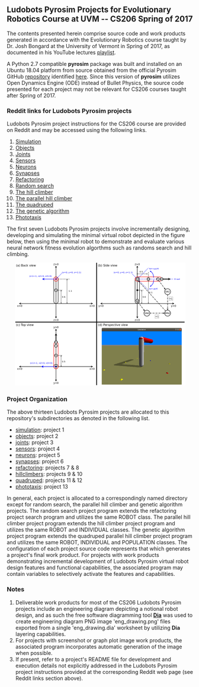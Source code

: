 ## Ludobots Pyrosim Projects for Evolutionary Robotics Course at UVM -- CS206 Spring of 2017
The contents presented herein comprise source code and work products generated in accordance with the Evolutionary Robotics course taught by Dr. Josh Bongard at the University of Vermont in Spring of 2017, as documented in his YouTube lectures [playlist](https://www.youtube.com/watch?v=4cHHj4l-xuI&list=PLAuiGdPEdw0hbF7EBoTUJbHaEjsxq6oer&t=0s).

A Python 2.7 compatible **pyrosim** package was built and installed on an Ubuntu 18.04 platform from source obtained from the official Pyrosim GitHub [repository](https://github.com/ccappelle/pyrosim) identified [here](https://www.meclab.org/spinoffs). Since this version of **pyrosim** utilizes Open Dynamics Engine (ODE) instead of Bullet Physics, the source code presented for each project may not be relevant for CS206 courses taught after Spring of 2017.

### Reddit links for Ludobots Pyrosim projects

Ludobots Pyrosim project instructions for the CS206 course are provided on Reddit and may be accessed using the following links.

1. [Simulation](https://www.reddit.com/r/ludobots/wiki/pyrosim/simulation)
2. [Objects](https://www.reddit.com/r/ludobots/wiki/pyrosim/objects)
3. [Joints](https://www.reddit.com/r/ludobots/wiki/pyrosim/joints)
4. [Sensors](https://www.reddit.com/r/ludobots/wiki/pyrosim/sensors)
5. [Neurons](https://www.reddit.com/r/ludobots/wiki/pyrosim/neurons)
6. [Synapses](https://www.reddit.com/r/ludobots/wiki/pyrosim/synapses)
7. [Refactoring](https://www.reddit.com/r/ludobots/wiki/pyrosim/refactoring)
8. [Random search](https://www.reddit.com/r/ludobots/wiki/pyrosim/randomsearch)
9. [The hill climber](https://www.reddit.com/r/ludobots/wiki/pyrosim/hillclimber)
10. [The parallel hill climber](https://www.reddit.com/r/ludobots/wiki/pyrosim/parallelhillclimber)
11. [The quadruped](https://www.reddit.com/r/ludobots/wiki/pyrosim/quadruped)
12. [The genetic algorithm](https://www.reddit.com/r/ludobots/wiki/pyrosim/geneticalgorithm)
13. [Phototaxis](https://www.reddit.com/r/ludobots/wiki/pyrosim/phototaxis)

The first seven Ludobots Pyrosim projects involve incrementally designing, developing and simulating the minimal virtual robot depicted in the figure below, then using the minimal robot to demonstrate and evaluate various neural network fitness evolution algorthms such as randoms search and hill climbing.

<p align="center">
 <img src="./eng_drawing.png" width="460" height="332" alt="Engineering Diagram"/>
</p>

### Project Organization

The above thirteen Ludobots Pyrosim projects are allocated to this repository's subdirectories as denoted in the following list.

  + [simulation](./simulation): project 1  
  + [objects](./objects): project 2  
  + [joints](./joints): project 3  
  + [sensors](./sensors): project 4  
  + [neurons](./neurons): project 5  
  + [synapses](./synapses): project 6  
  + [refactoring](./refactoring): projects 7 & 8  
  + [hillclimbers](./hillclimbers): projects 9 & 10  
  + [quadruped](./quadruped): projects 11 & 12  
  + [phototaxis](./phototaxis): project 13  

In general, each project is allocated to a correspondingly named directory except for random search, the parallel hill climber and genetic algorithm projects. The random search project program extends the refactoring project search program and utilizes the same ROBOT class. The parallel hill climber project program extends the hill climber project program and utilizes the same ROBOT and INDIVIDUAL classes. The genetic algorithm project program extends the quadruped parallel hill climber project program and utilizes the same ROBOT, INDIVIDUAL and POPULATION classes. The configuration of each project source code represents that which generates a project's final work product. For projects with work products demonstrating incremental development of Ludobots Pyrosim virtual robot design features and functional capabilities, the associated program may contain variables to selectively activate the features and capabilities.

### Notes

1. Deliverable work products for most of the CS206 Ludobots Pyrosim projects  include an engineering diagram depicting a notional robot design, and as such the free software diagramming tool [**Dia**](https://wiki.gnome.org/Apps(2f)Dia.html) was used to create engineering diagram PNG image 'eng_drawing.png' files exported from a single 'eng_drawing.dia' worksheet by utilizing **Dia** layering capabilities.
2. For projects with screenshot or graph plot image work products, the associated program incorporates automatic generation of the image when possible.
3. If present, refer to a project's README file for development and execution details not explicitly addressed in the Ludobots Pyrosim project instructions provided at the corresponding Reddit web page (see Reddit links section above).


